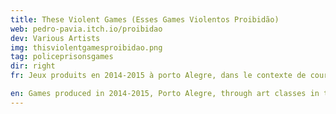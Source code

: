```yaml
---
title: These Violent Games (Esses Games Violentos Proibidão)
web: pedro-pavia.itch.io/proibidao
dev: Various Artists
img: thisviolentgamesproibidao.png
tag: policeprisonsgames
dir: right
fr: Jeux produits en 2014-2015 à porto Alegre, dans le contexte de cours d’art dans la Escola Estadual Tom Jobim. Les auteurs utilisent des pseudonymes puisqu’ils sont d’âge mineur et confinés à une institution pour adolescents en conflit avec la loi. Le projet est dirigé par Pedro Paiva, qui est aussi responsable pour le code et le son. <br> **Avertissement de Contenu - Représentations d'actes de violence**

en: Games produced in 2014-2015, Porto Alegre, through art classes in the Escola Estadual Tom Jobim. The authors of the playable situations use nicknames because they are under-age and restricted to an institution for adolescents in conflict with the law. The project was directed by Pedro Paiva, who is also responsible for coding and sound. <br> **Content Warning - Depictions of violence.**
---
```

